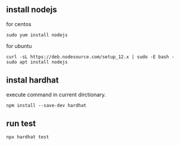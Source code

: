 ## install nodejs
for centos
```
sudo yum install nodejs
```

for ubuntu
```
curl -sL https://deb.nodesource.com/setup_12.x | sudo -E bash -
sudo apt install nodejs
```
## instal hardhat
execute command in current dirctionary.
```
npm install --save-dev hardhat
```

## run test
```
npx hardhat test
```

